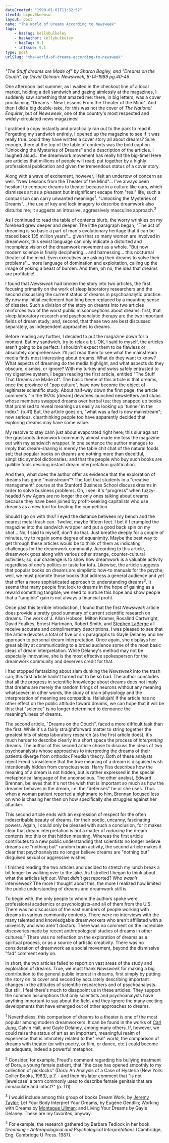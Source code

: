 ```yaml
---
dateCreated: "1990-01-01T11:32:52"
itemId: bcpov6knewsw
layout: post
name: "The World of Dreams According to Newsweek"
tags:
    - hasTag: kellybulkeley
    - hasAuthor: kellybulkeley
    - hasTag: 9.1
    - inIssue: 9.1
type: post
urlSlug: "the-world-of-dreams-according-to-newsweek"
---
```


_"The Stuff dreams are Made of" by Sharon Bagley, and "Dreams on the Couch", by David Gelman: Newsweek, 8-14-1989 pg.40-46_

One afternoon last summer, as I waited in the checkout line of a local market, holding a deli sandwich and gazing aimlessly at the magazines, I suddenly saw something that amazed me: there, in big letters, was a cover proclaiming "Dreams - New Lessons From the Theater of the Mind". And then I did a big double-take, for this was not the cover of _The National Enquirer_, but of _Newsweek_, one of the country's most respected and widely-circulated news magazines!

I grabbed a copy instantly and practically ran out to the park to read it. Forgetting my sandwich entirely, I opened up the magazine to see if it was really true: could they have written a cover story all about dreams? Sure enough, there at the top of the table of contents was the bold caption "Unlocking the Mysteries of Dreams" and a description of the articles. I laughed aloud... the dreamwork movement has really hit the big-time! Here are articles that millions of people will read, put together by a highly professional publication and given the tremendous status of a cover story.

Along with a wave of excitement, however, I felt an undertow of concern as well. "New Lessons from the Theater of the Mind"... I've always been hesitant to compare dreams to theater because in a culture like ours, which dismisses art as a pleasant but insignificant escape from "real" life, such a comparison can carry unwanted meanings<sup>1</sup>. "Unlocking the Mysteries of Dreams"... the use of key and lock imagery to describe dreamwork also disturbs me; it suggests an intrusive, aggressively masculine approach.<sup>2</sup>

As I continued to read the table of contents blurb, the worry wrinkles on my forehead grew deeper and deeper. The little paragraph began, "The act of dreaming is so basic a part of man's evolutionary heritage that it can be traced back 135 million years"... given that so many women are involved in dreamwork, this sexist language can only indicate a distorted and incomplete vision of the dreamwork movement as a whole. "But now modern science is finally deciphering... and harnessing... this nocturnal theater of the mind. Even executives are asking their dreams to solve their problems"... more language of domination and exploitation, calling up the image of yoking a beast of burden. And then, oh no, the idea that dreams are profitable!

I found that _Newsweek_ had broken the story into two articles, the first focusing primarily on the work of sleep laboratory researchers and the second discussing the current status of dreams in psychoanalytic practice. By now my initial excitement had long been replaced by a mounting sense of disaster. Such a division of the story on dreams into two articles reinforces two of the worst public misconceptions about dreams: first, that sleep laboratory research and psychoanalytic therapy are the two important fields of dream study; and, second, that these two are best discussed separately, as independent approaches to dreams.

Before reading any further, I decided to put the magazine down for a moment. Eat my sandwich, try to relax a bit. OK, I said to myself, the articles aren't going to be perfect. I shouldn't expect them to be flawless or absolutely comprehensive. I'll just read them to see what the mainstream media finds most interesting about dreams. What do they want to know? What aspects of dreaming do the media highlight, and what aspects do they obscure, dismiss, or ignore? With my turkey and swiss safely entrusted to my digestive system, I began reading the first article, entitled "The Stuff That Dreams are Made of". The basic theme of this article is that dreams, once the province of "pop culture", have now become the object of legitimate scientific study. About half-way down the first page, the article comments "In the 1970s [dream] devotees launched newsletters and clubs whose members swapped dreams over herbal tea; they snapped up books that promised to reveal meanings as easily as looking up 'tunnel' in the index". (p.41) But, the article goes on, "what was a fad is now mainstream"; now serious, clearthinking people too have apparently decided that exploring dreams may have some value.

My resolve to stay calm just about evaporated right here; this slur against the grassroots dreamwork community almost made me toss the magazine out with my sandwich wrapper. In one sentence the author manages to imply that dream-sharing is merely the table chit chat of the natural foods set; that popular books on dreams are nothing more than deceitful, simplistic symbol dictionaries; and that the people who buy such books are gullible fools desiring instant dream interpretation gratification.

And then, what does the author offer as evidence that the exploration of dreams has gone "mainstream"? The fact that students in a "creative management" course at the Stanford Business School discuss dreams in order to solve business problems. Oh, I see: it's "progress" when fuzzy-headed New Agers are no longer the only ones talking about dreams because they have been joined by profit-seeking capitalists who use dreams as a new tool for beating the competition.

Should I go on with this? I eyed the distance between my bench and the nearest metal trash can. Twelve, maybe fifteen feet. I bet if I crumpled the magazine into the sandwich wrapper and put a good back spin on my shot... No, I said to myself, don't do that. Just breathe deeply for a couple of minutes, try to regain some degree of equanimity. Maybe the best way to get through these articles would be to think of them as indicating challenges for the dreamwork community. According to this article, dreamwork goes along with various other strange, counter-cultural activities; so, our challenge is to show how dreamwork is a valuable activity regardless of one's politics or taste for tofu. Likewise, the article suggests that popular books on dreams are simplistic how-to manuals for the psyche; well, we must promote those books that address a general audience and yet that offer a more sophisticated approach to understanding dreams<sup>3</sup>. It seems that many people first look to dreams in the hope of gaining as a reward something tangible; we need to nurture this hope and show people that a "tangible" gain is not always a financial profit.

Once past this terrible introduction, I found that the first _Newsweek_ article does provide a pretty good summary of current scientific research on dreams. The work of J. Allan Hobson, Milton Kramer, Rosalind Cartwright, David Foulkes, Ernest Hartmann, Robert Smith, and [Stephen LaBerge](../@stephenlaberge) all receive accurate and complimentary descriptions. I was pleased to see that the article devotes a total of five or six paragraphs to Gayle Delaney and her approach to personal dream interpretation. Once again, she displays her great ability at communicating to a broad audience some of the most basic ideas of dream interpretation. While Delaney's method may not be especially innovative, she is the most effective spokesperson for the dreamwork community and deserves credit for that.

I had stopped fantasizing about slam dunking the _Newsweek_ into the trash can; this first article hadn't turned out to be so bad. The author concludes that all the progress in scientific knowledge about dreams does not imply that dreams are merely the random firings of neurons without any meaning whatsoever; in other words, the study of brain physiology and the interpretation of meaning are compatible. Hallelujah! If the article has no other effect on the public attitude toward dreams, we can hope that it will be this: that "science" is no longer determined to denounce the meaningfulness of dreams.

The second article, "Dreams on the Couch", faced a more difficult task than the first. While it's a fairly straightforward matter to string together the greatest hits of sleep laboratory research (as the first article does), it's much harder to describe clearly in a short space the process of _interpreting_ dreams. The author of this second article chose to discuss the ideas of two psychoanalysts whose approaches to interpreting the dreams of their patients diverge from orthodox Freudian theory. Both of these analysts reject Freud's insistence that the true meaning of a dream is disguised wish intentionally hidden from consciousness. Harry Fiss describes how the meaning of a dream is not hidden, but is rather expressed in the special metaphorical language of the unconscious. The other analyst, Edward Brennan, believes that it's not the wish that is important so much as how the dreamer behaves in the dream, i.e. the "defenses" he or she uses. Thus when a woman patient reported a nightmare to him, Brennan focused less on who is chasing her then on how specifically she struggles against her attacker.

This second article ends with an expression of respect for the often indescribable beauty of dreams, for their poetic, uncanny, fascinating powers. Again, I could only be pleased with such a conclusion, for it makes clear that dream interpretation is not a matter of _reducing_ the dream contents into this or that hidden meaning. Whereas the first article contributes to a new public understanding that scientists no longer believe dreams are "nothing but" random brain activity, the second article makes it clear that psychoanalysts no longer believe dreams are "nothing but" disguised sexual or aggressive wishes.

I finished reading the two articles and decided to stretch my lunch break a bit longer by walking over to the lake. As I strolled I began to think about what the articles _left out_. What _didn't_ get reported? Who _wasn't_ interviewed? The more I thought about this, the more I realized how limited the public understanding of dreams and dreamwork still is.

To begin with, the only people to whom the authors spoke were professional academics or psychologists-and all of them from the U.S. There was no discussion of the vast numbers of people working with dreams in various community contexts. There were no interviews with the many talented and knowledgable dreamworkers who aren't affiliated with a university and who aren't doctors. There was no comment on the incredible discoveries made by recent anthropological studies of dreams in other cultures.<sup>4</sup> There was no reflection on the exploration of dreams as a spiritual process, or as a source of artistic creativity. There was no consideration of dreamwork as a social movement, beyond the dismissive "fad" comment early on.

In short, the two articles failed to report on vast areas of the study and exploration of dreams. True, we must thank _Newsweek_ for making a big contribution to the general public interest in dreams, first simply by putting the story on its cover and second by accurately describing important changes in the attitudes of scientific researchers and of psychoanalysts. But still, I feel there's much to disappoint us in these articles. They support the common assumptions that only scientists and psychoanalysts have anything important to say about the field, and they ignore the many exciting developments that have emerged out of other approaches to dreams.

<sup>1</sup> Nevertheless, this comparison of dreams to a theater is one of the most popular among modern dreamworkers. It can be found in the works of [Carl Jung](../topic~jung_and_dreams), Calvin Hall, and Gayle Delaney, among many others. If, however, we could raise the status of art as an important, meaningful realm of experience that is intimately related to the" real" world, the comparison of dreams with theater (or with poetry, or film, or dance, etc.) could become an adequate, indeed a powerful metaphor.

<sup>2</sup> Consider, for example, Freud's comment regarding his bullying treatment of Dora, a young female patient, that "the case has opened smoothly to my collection of picklocks" (Dora: An Analysis of a Case of Hysteria (New York: Collier Books, 1963), p.7. - and then his later comment that "is not 'jewelcase' a term commonly used to describe female genitals that are immaculate and intact?" (p. 111)

<sup>3</sup> I would include among this group of books Dream Work, by [Jeremy Taylor](../@jeremytaylor); Let Your Body Interpret Your Dreams, by Eugene Gendlin; Working with Dreams by [Montague Ullman](../@montagueullman); and Living Your Dreams by Gayle Delaney. These are my favorites, anyway.

<sup>4</sup> For example, the research gathered by Barbara Tedlock in her book _Dreaming - Anthropological and Psychological Interpretations_ (Cambridge, Eng. Cambridge U Press. 1987).
